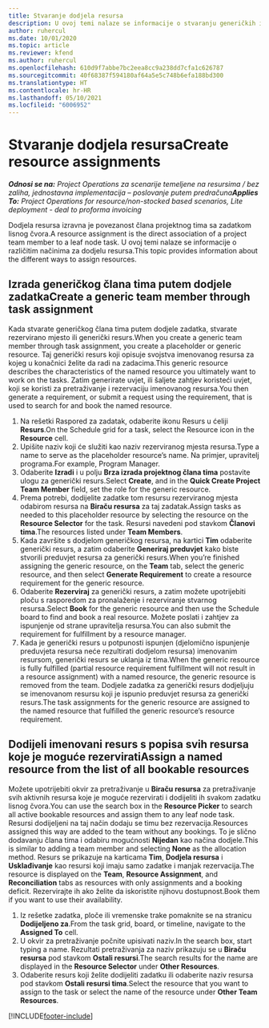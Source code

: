 ```yaml
---
title: Stvaranje dodjela resursa
description: U ovoj temi nalaze se informacije o stvaranju generičkih i imenovanih dodjela resursa.
author: ruhercul
ms.date: 10/01/2020
ms.topic: article
ms.reviewer: kfend
ms.author: ruhercul
ms.openlocfilehash: 610d9f7abbe7bc2eea8cc9a238dd7cfa1c626787
ms.sourcegitcommit: 40f68387f594180af64a5e5c748b6efa188bd300
ms.translationtype: HT
ms.contentlocale: hr-HR
ms.lasthandoff: 05/10/2021
ms.locfileid: "6006952"
---
```

# <a name="create-resource-assignments"></a><span data-ttu-id="3c69c-103">Stvaranje dodjela resursa</span><span class="sxs-lookup"><span data-stu-id="3c69c-103">Create resource assignments</span></span>

<span data-ttu-id="3c69c-104">_**Odnosi se na:** Project Operations za scenarije temeljene na resursima / bez zaliha, jednostavna implementacija – poslovanje putem predračuna_</span><span class="sxs-lookup"><span data-stu-id="3c69c-104">_**Applies To:** Project Operations for resource/non-stocked based scenarios, Lite deployment - deal to proforma invoicing_</span></span>


<span data-ttu-id="3c69c-105">Dodjela resursa izravna je povezanost člana projektnog tima sa zadatkom lisnog čvora.</span><span class="sxs-lookup"><span data-stu-id="3c69c-105">A resource assignment is the direct association of a project team member to a leaf node task.</span></span> <span data-ttu-id="3c69c-106">U ovoj temi nalaze se informacije o različitim načinima za dodjelu resursa.</span><span class="sxs-lookup"><span data-stu-id="3c69c-106">This topic provides information about the different ways to assign resources.</span></span>

## <a name="create-a-generic-team-member-through-task-assignment"></a><span data-ttu-id="3c69c-107">Izrada generičkog člana tima putem dodjele zadatka</span><span class="sxs-lookup"><span data-stu-id="3c69c-107">Create a generic team member through task assignment</span></span>


<span data-ttu-id="3c69c-108">Kada stvarate generičkog člana tima putem dodjele zadatka, stvarate rezervirano mjesto ili generički resurs.</span><span class="sxs-lookup"><span data-stu-id="3c69c-108">When you create a generic team member through task assignment, you create a placeholder or generic resource.</span></span> <span data-ttu-id="3c69c-109">Taj generički resurs koji opisuje svojstva imenovanog resursa za kojeg u konačnici želite da radi na zadacima.</span><span class="sxs-lookup"><span data-stu-id="3c69c-109">This generic resource describes the characteristics of the named resource you ultimately want to work on the tasks.</span></span> <span data-ttu-id="3c69c-110">Zatim generirate uvjet, ili šaljete zahtjev koristeći uvjet, koji se koristi za pretraživanje i rezervaciju imenovanog resursa.</span><span class="sxs-lookup"><span data-stu-id="3c69c-110">You then generate a requirement, or submit a request using the requirement, that is used to search for and book the named resource.</span></span>

1. <span data-ttu-id="3c69c-111">Na rešetki Raspored za zadatak, odaberite ikonu Resurs u ćeliji **Resurs**.</span><span class="sxs-lookup"><span data-stu-id="3c69c-111">On the Schedule grid for a task, select the Resource icon in the **Resource** cell.</span></span>
2. <span data-ttu-id="3c69c-112">Upišite naziv koji će služiti kao naziv rezerviranog mjesta resursa.</span><span class="sxs-lookup"><span data-stu-id="3c69c-112">Type a name to serve as the placeholder resource’s name.</span></span> <span data-ttu-id="3c69c-113">Na primjer, upravitelj programa.</span><span class="sxs-lookup"><span data-stu-id="3c69c-113">For example, Program Manager.</span></span>
3. <span data-ttu-id="3c69c-114">Odaberite **Izradi** i u polju **Brza izrada projektnog člana tima** postavite ulogu za generički resurs.</span><span class="sxs-lookup"><span data-stu-id="3c69c-114">Select **Create**, and in the **Quick Create Project Team Member** field, set the role for the generic resource.</span></span>
4. <span data-ttu-id="3c69c-115">Prema potrebi, dodijelite zadatke tom resursu rezerviranog mjesta odabirom resursa na **Biraču resursa** za taj zadatak.</span><span class="sxs-lookup"><span data-stu-id="3c69c-115">Assign tasks as needed to this placeholder resource by selecting the resource on the **Resource Selector** for the task.</span></span> <span data-ttu-id="3c69c-116">Resursi navedeni pod stavkom **Članovi tima**.</span><span class="sxs-lookup"><span data-stu-id="3c69c-116">The resources listed under **Team Members**.</span></span>
5. <span data-ttu-id="3c69c-117">Kada završite s dodjelom generičkog resursa, na kartici **Tim** odaberite generički resurs, a zatim odaberite **Generiraj preduvjet** kako biste stvorili preduvjet resursa za generički resurs.</span><span class="sxs-lookup"><span data-stu-id="3c69c-117">When you’re finished assigning the generic resource, on the **Team** tab, select the generic resource, and then select **Generate Requirement** to create a resource requirement for the generic resource.</span></span>
6. <span data-ttu-id="3c69c-118">Odaberite **Rezerviraj** za generički resurs, a zatim možete upotrijebiti ploču s rasporedom za pronalaženje i rezerviranje stvarnog resursa.</span><span class="sxs-lookup"><span data-stu-id="3c69c-118">Select **Book** for the generic resource and then use the Schedule board to find and book a real resource.</span></span> <span data-ttu-id="3c69c-119">Možete poslati i zahtjev za ispunjenje od strane upravitelja resursa.</span><span class="sxs-lookup"><span data-stu-id="3c69c-119">You can also submit the requirement for fulfillment by a resource manager.</span></span>
7. <span data-ttu-id="3c69c-120">Kada je generički resurs u potpunosti ispunjen (djelomično ispunjenje preduvjeta resursa neće rezultirati dodjelom resursa) imenovanim resursom, generički resurs se uklanja iz tima.</span><span class="sxs-lookup"><span data-stu-id="3c69c-120">When the generic resource is fully fulfilled (partial resource requirement fulfillment will not result in a resource assignment) with a named resource, the generic resource is removed from the team.</span></span> <span data-ttu-id="3c69c-121">Dodjele zadatka za generički resurs dodjeljuju se imenovanom resursu koji je ispunio preduvjet resursa za generički resurs.</span><span class="sxs-lookup"><span data-stu-id="3c69c-121">The task assignments for the generic resource are assigned to the named resource that fulfilled the generic resource’s resource requirement.</span></span>

## <a name="assign-a-named-resource-from-the-list-of-all-bookable-resources"></a><span data-ttu-id="3c69c-122">Dodijeli imenovani resurs s popisa svih resursa koje je moguće rezervirati</span><span class="sxs-lookup"><span data-stu-id="3c69c-122">Assign a named resource from the list of all bookable resources</span></span>

<span data-ttu-id="3c69c-123">Možete upotrijebiti okvir za pretraživanje u **Biraču resursa** za pretraživanje svih aktivnih resursa koje je moguće rezervirati i dodijeliti ih svakom zadatku lisnog čvora.</span><span class="sxs-lookup"><span data-stu-id="3c69c-123">You can use the search box in the **Resource Picker** to search all active bookable resources and assign them to any leaf node task.</span></span> <span data-ttu-id="3c69c-124">Resursi dodijeljeni na taj način dodaju se timu bez rezervacija.</span><span class="sxs-lookup"><span data-stu-id="3c69c-124">Resources assigned this way are added to the team without any bookings.</span></span> <span data-ttu-id="3c69c-125">To je slično dodavanju člana tima i odabiru mogućnosti **Nijedan** kao načina dodjele.</span><span class="sxs-lookup"><span data-stu-id="3c69c-125">This is similar to adding a team member and selecting **None** as the allocation method.</span></span> <span data-ttu-id="3c69c-126">Resurs se prikazuje na karticama **Tim**, **Dodjela resursa** i **Usklađivanje** kao resursi koji imaju samo zadatke i manjak rezervacija.</span><span class="sxs-lookup"><span data-stu-id="3c69c-126">The resource is displayed on the **Team**, **Resource Assignment**, and **Reconciliation** tabs as resources with only assignments and a booking deficit.</span></span> <span data-ttu-id="3c69c-127">Rezervirajte ih ako želite da iskoristite njihovu dostupnost.</span><span class="sxs-lookup"><span data-stu-id="3c69c-127">Book them if you want to use their availability.</span></span>

1. <span data-ttu-id="3c69c-128">Iz rešetke zadatka, ploče ili vremenske trake pomaknite se na stranicu **Dodijeljeno za**.</span><span class="sxs-lookup"><span data-stu-id="3c69c-128">From the task grid, board, or timeline, navigate to the **Assigned To** cell.</span></span>
2. <span data-ttu-id="3c69c-129">U okvir za pretraživanje počnite upisivati naziv.</span><span class="sxs-lookup"><span data-stu-id="3c69c-129">In the search box, start typing a name.</span></span> <span data-ttu-id="3c69c-130">Rezultati pretraživanja za naziv prikazuju se u **Biraču resursa** pod stavkom **Ostali resursi**.</span><span class="sxs-lookup"><span data-stu-id="3c69c-130">The search results for the name are displayed in the **Resource Selector** under **Other Resources**.</span></span>
3. <span data-ttu-id="3c69c-131">Odaberite resurs koji želite dodijeliti zadatku ili odaberite naziv resursa pod stavkom **Ostali resursi tima**.</span><span class="sxs-lookup"><span data-stu-id="3c69c-131">Select the resource that you want to assign to the task or select the name of the resource under **Other Team Resources**.</span></span>


[!INCLUDE[footer-include](../includes/footer-banner.md)]